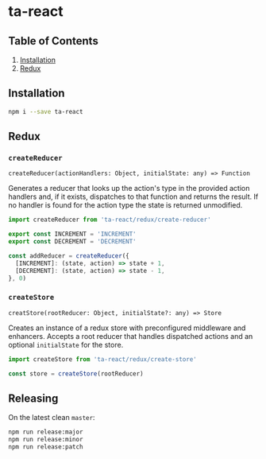 # ta-react

## Table of Contents
1. [Installation](#installation)
1. [Redux](#redux)

## Installation

```bash
npm i --save ta-react
```

## Redux

### `createReducer`
`createReducer(actionHandlers: Object, initialState: any) => Function`

Generates a reducer that looks up the action's type in the provided action
handlers and, if it exists, dispatches to that function and returns the
result. If no handler is found for the action type the state is returned
unmodified.

```js
import createReducer from 'ta-react/redux/create-reducer'

export const INCREMENT = 'INCREMENT'
export const DECREMENT = 'DECREMENT'

const addReducer = createReducer({
  [INCREMENT]: (state, action) => state + 1,
  [DECREMENT]: (state, action) => state - 1,
}, 0)
```

### `createStore`
`creatStore(rootReducer: Object, initialState?: any) => Store`

Creates an instance of a redux store with preconfigured middleware and enhancers.
Accepts a root reducer that handles dispatched actions and an optional `initialState`
for the store.

```js
import createStore from 'ta-react/redux/create-store'

const store = createStore(rootReducer)
```

## Releasing

On the latest clean `master`:

```sh
npm run release:major
npm run release:minor
npm run release:patch
```
